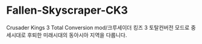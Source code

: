 # Fallen-Skyscraper-CK3
Crusader Kings 3 Total Conversion mod/크루세이더 킹즈 3 토탈컨버전 모드로 중세시대로 후퇴한 미래시대의 동아시아 지역을 다룹니다.
